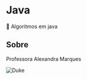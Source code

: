 # Java
🚀 Algoritmos em java



## Sobre
Professora Alexandra Marques

<img src="https:\\github.com/profalexandramarques/java/blob/main/duke.png" alt="Duke">

